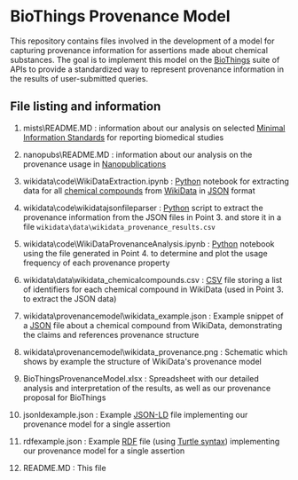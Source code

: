 # BioThings Provenance Model

This repository contains files involved in the development of a model for capturing provenance information for assertions made about chemical substances. The goal is to implement this model on the [BioThings](http://biothings.io/) suite of APIs to provide a standardized way to represent provenance information in the results of user-submitted queries.

## File listing and information

1. mists\README.MD 										:	information about our analysis on selected [Minimal Information Standards](https://fairsharing.org/collection/MIBBI) for reporting biomedical studies 

2. nanopubs\README.MD 									: 	information about our analysis on the provenance usage in [Nanopublications](http://nanopub.org/wordpress/)

3. wikidata\code\WikiDataExtraction.ipynb				: 	[Python](https://www.python.org/) notebook for extracting data for all [chemical compounds](https://query.wikidata.org/#%23Cats%0ASELECT%20%3Fitem%20%3FitemLabel%20WHERE%20%7B%0A%20%20%3Fitem%20wdt%3AP31%20wd%3AQ11173.%0A%20%20SERVICE%20wikibase%3Alabel%20%7B%20bd%3AserviceParam%20wikibase%3Alanguage%20%22%5BAUTO_LANGUAGE%5D%2Cen%22.%20%7D%0A%7D) from [WikiData](https://www.wikidata.org/wiki/Wikidata:Main_Page) in [JSON](http://www.json.org/) format

4. wikidata\code\wikidatajsonfileparser					: 	[Python](https://www.python.org/) script to extract the provenance information from the JSON files in Point 3. and store it in a file `wikidata\data\wikidata_provenance_results.csv`

5. wikidata\code\WikiDataProvenanceAnalysis.ipynb		: 	[Python](https://www.python.org/) notebook using the file generated in Point 4. to determine and plot the usage frequency of each provenance property

6. wikidata\data\wikidata_chemicalcompounds.csv			: 	[CSV](https://en.wikipedia.org/wiki/Comma-separated_values) file storing a list of identifiers for each chemical compound in WikiData (used in Point 3. to extract the JSON data)

7. wikidata\provenancemodel\wikidata_example.json		: 	Example snippet of a [JSON](http://www.json.org/) file about a chemical compound from WikiData, demonstrating the claims and references provenance structure

8. wikidata\provenancemodel\wikidata_provenance.png	: 	Schematic which shows by example the structure of WikiData's provenance model

9. BioThingsProvenanceModel.xlsx  						: 	Spreadsheet with our detailed analysis and interpretation of the results, as well as our provenance proposal for BioThings

10. jsonldexample.json 									: 	Example [JSON-LD](https://json-ld.org/) file implementing our provenance model for a single assertion

11. rdfexample.json 									: 	Example [RDF](https://www.w3.org/RDF/) file (using [Turtle syntax](https://www.w3.org/TR/turtle/)) implementing our provenance model for a single assertion

12. README.MD 											: 	This file

<!--7. wikidata\data\wikidata_jsondata.zip					: 	Archive containing all the JSON data for each chemical compound in WikiData (used in Point 4. to extract provenance properties)-->

<!--8. wikidata\data\wikidata_provenance_results.csv		: 	[CSV](https://en.wikipedia.org/wiki/Comma-separated_values) file storing all the provenance information for each chemical compound from WikiData in a structured way (analysed in Point 5.)-->
